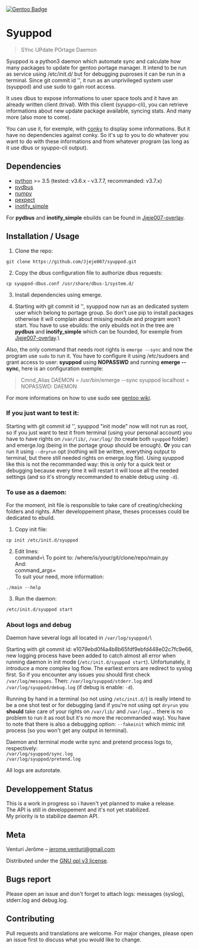 [![Gentoo Badge](https://www.gentoo.org/assets/img/badges/gentoo-badge.png)](https://www.gentoo.org)

# Syuppod
> SYnc UPdate POrtage Daemon

Syuppod is a python3 daemon which automate sync and calculate how many packages to update
for gentoo portage manager. It intend to be run as service using /etc/init.d/ but for debugging puproses 
it can be run in a terminal. Since git commit id '', it run as an unprivileged system user (syuppod) and use sudo
to gain root access.

It uses dbus to expose informations to user space tools and it have an already written client (trival).
With this client (syuppo-cli), you can retrieve informations about new update package available, syncing stats.
And many more (also more to come).

You can use it, for exemple, with [conky](https://github.com/brndnmtthws/conky) to display some informations. But it have no 
dependencies against conky. So it's up to you to do whatever you want to do with these informations and from
whatever program (as long as it use dbus or syuppo-cli output).


## Dependencies

* [python](https://www.python.org/) >= 3.5 (tested: v3.6.x - v3.7.7, recommanded: v3.7.x)
* [pydbus](https://github.com/LEW21/pydbus)
* [numpy](https://numpy.org/)
* [pexpect](https://github.com/pexpect/pexpect)
* [inotify_simple](https://github.com/chrisjbillington/inotify_simple)

For **pydbus** and **inotify_simple** ebuilds can be found in [Jjeje007-overlay](https://github.com/Jjeje007/Jjeje007-overlay).

## Installation / Usage

1. Clone the repo:
```
git clone https://github.com/Jjeje007/syuppod.git
```
2. Copy the dbus configuration file to authorize dbus requests:
```
cp syuppod-dbus.conf /usr/share/dbus-1/system.d/
```
3. Install dependencies using emerge.

4. Starting with git commit id '', syuppod now run as an dedicated
system user which belong to portage group. So don't use pip to install packages otherwise it will complain
about missing module and program won't start. 
You have to use ebuilds: the only ebuilds not in the tree are **pydbus** and **inotify_simple** which can be founded, for exemple
from [Jjeje007-overlay](https://github.com/Jjeje007/Jjeje007-overlay).\

Also, the only command that needs root rights is `emerge --sync` and now the program use `sudo` to run it.
You have to configure it using /etc/sudoers and grant access to user: **syuppod** using **NOPASSWD** and running **emerge --sync**,
here is an configuration exemple:
> Cmnd_Alias      DAEMON =        /usr/bin/emerge --sync
> syuppod localhost = NOPASSWD: DAEMON

For more informations on how to use sudo see [gentoo wiki](https://wiki.gentoo.org/wiki/Sudo).

### If you just want to test it:

Starting with git commit id '', syuppod "init mode" now will not run as root, so if you just want to test it from 
 terminal (using your personal account) you have to have rights on `/var/lib/`, `/var/log/` (to create both `syuppod` folder) 
 and emerge.log (being in the portage group should be enough).
 **Or** you can run it using `--dryrun` opt (nothing will be written, everything output to terminal, but there still needed rights
 on emerge.log file). Using syuppod like this
 is not the recommanded way: this is only for a quick test or debugging because every time it will restart it will loose all
 the needed settings (and so it's strongly recommanded to enable debug using `-d`).

### To use as a daemon:

For the moment, init file is responsible to take care of creating/checking folders and rights.
After developpement phase, theses processes could be dedicated to ebuild.

1. Copy init file:
```
cp init /etc/init.d/syuppod
```
2. Edit lines:\
    command=\ 
   To point to: /where/is/your/git/clone/repo/main.py\
   And:\
    command_args=\
   To suit your need, more information:
```
./main --help
```
3. Run the daemon:
```bash
/etc/init.d/syuppod start
```

### About logs and debug

Daemon have several logs all located in `/var/log/syuppod/`\

Starting with git commit id: e1079ebd0f4a4b8b65fdf9ebfd448e02c7fc9e66, new logging process have been added
to catch almost all error when running daemon in init mode (`/etc/init.d/syuppod start`). Unfortunately, 
it introduce a more complex log flow. The earliest errors are redirect to syslog first. So if you encounter
any issues you should first check `/var/log/messages`. Then: `/var/log/syuppod/stderr.log` and `/var/log/syuppod/debug.log`
(if debug is enable: `-d`). 

Running by hand in a terminal (so not using `/etc/init.d/`) is really intend to be a one shot test or for debugging (and if you're not
using opt `dryrun` you **should** take care of your rights on `/var/lib/` and `/var/log/`... there is no problem to run it as root but
it's no more the recommanded way).
You have to note that there is also a debugging option: `--fakeinit` which mimic init process (so you won't get any output
in terminal).

Daemon and terminal mode write sync and pretend process logs to, respectively:\
`/var/log/syuppod/sync.log`\
`/var/log/syuppod/pretend.log`

All logs are autorotate.

## Developpement Status

This is a work in progress so i haven't yet planned to make a release.\
The API is still in developpement and it's not yet stabilized.\
My priority is to stabilize daemon API.

## Meta

Venturi Jerôme – jerome.venturi@gmail.com

Distributed under the [GNU gpl v3 license](https://www.gnu.org/licenses/gpl-3.0.html).

## Bugs report

Please open an issue and don't forget to attach logs: messages (syslog), stderr.log and debug.log. 

## Contributing

Pull requests and translations are welcome. For major changes, please open an issue first to discuss what you would like to change.

